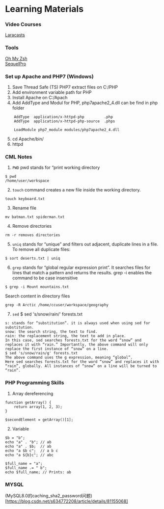 # Learning Materials
### Video Courses
[Laracasts](https://laracasts.com)

### Tools
[Oh My Zsh](https://ohmyz.sh/)  
[SequelPro](https://www.sequelpro.com/)

### Set up Apache and PHP7 (Windows)
1. Save Thread Safe (TS) PHP7 extract files on C:/PHP
2. Add environment variable path for PHP
3. Install Apache on C:/Apach
4. Add AddType and Modul for PHP, php7apache2_4.dll can be find in php folder
```
	AddType  application/x-httpd-php         .php
	AddType  application/x-httpd-php-source  .phps

	LoadModule php7_module modules/php7apache2_4.dll
```
5. cd Apache/bin/
6. httpd

### CML Notes
1. `PWD` pwd stands for “print working directory
```
$ pwd
/home/user/workspace
```  
2. `touch` command creates a new file inside the working directory.
```
touch keyboard.txt
```
3. Rename file
```
mv batman.txt spiderman.txt
```  
4. Remove directories
```
rm -r removes directories
```
5. `uniq` stands for “unique” and filters out adjacent, duplicate lines in a file. 
To remove all duplicate files:
```
$ sort deserts.txt | uniq
```

6. `grep` stands for “global regular expression print”. It searches files for lines that match a pattern and returns the results.
grep -i enables the command to be case insensitive
```
$ grep -i Mount mountains.txt
```

Search content in directory files
```
grep -R Arctic /home/ccuser/workspace/geography
```

7. `sed`
$ sed 's/snow/rain/' forests.txt 
```
s: stands for “substitution”. it is always used when using sed for substitution.
snow: the search string, the text to find.
rain: the replacement string, the text to add in place.
In this case, sed searches forests.txt for the word “snow” and replaces it with “rain.” Importantly, the above command will only replace the first instance of “snow” on a line.
$ sed 's/snow/rain/g' forests.txt 
The above command uses the g expression, meaning “global”. 
Here sed searches forests.txt for the word “snow” and replaces it with “rain”, globally. All instances of “snow” on a line will be turned to “rain”.
```
### PHP Programming Skills
1. Array dereferencing
```
function getArray() {
    return array(1, 2, 3);
}

$secondElement = getArray()[1];
```

2. Variable

```
$b = "b";
echo "a" . "b"; // ab
echo "a" . $b;  // ab
echo "a $b c";  // a b c
echo "a ${b}c"; // abc
```  
```  
$full_name = "a";
$full_name .= " b";
echo $full_name; // Prints: ab
```  

### MYSQL
(MySQL8.0的caching_sha2_password问题)[https://blog.csdn.net/s634772208/article/details/81155068]

